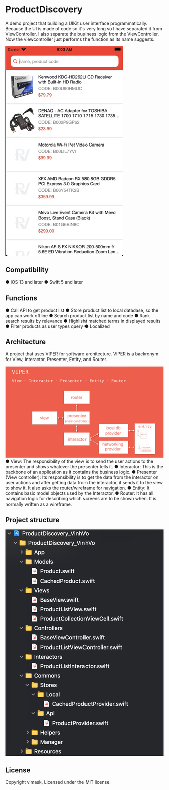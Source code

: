 # ProductDiscovery
A demo project that building a UIKit user interface programmatically.
Because the UI is made of code so it's very long so I have separated it from ViewController.
I also separate the business logic from the ViewController. Now the viewcontroller just performs the function as its name suggests.

![Demo](Images/demo.gif)

## Compatibility
● iOS 13 and later
● Swift 5 and later

## Functions
● Call API to get product list
● Store product list to local datadase, so the app can work offline
● Search product list by name and code
● Rank search results by relevance
● Highlisht matched terms in displayed results
● Filter products as user types query
● Localized

## Architecture
A project that uses VIPER for software architecture. VIPER is a backronym for View, Interactor, Presenter, Entity, and Router.

![Project structure](Images/architecture.png)
● View: The responsibility of the view is to send the user actions to the presenter and shows whatever the presenter tells it.
● Interactor: This is the backbone of an application as it contains the business logic.
● Presenter (View controller): Its responsibility is to get the data from the interactor on user actions and after getting data from the interactor, it sends it to the view to show it. It also asks the router/wireframe for navigation.
● Entity: It contains basic model objects used by the Interactor.
● Router: It has all navigation logic for describing which screens are to be
shown when. It is normally written as a wireframe.

## Project structure
![Project structure](Images/project-structure.png)

## License
Copyright vimask,  Licensed under the MIT license.
